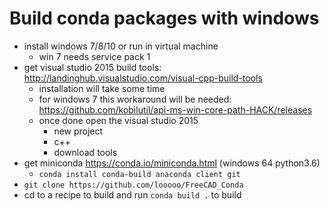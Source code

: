 # Build conda packages with windows

- install windows 7/8/10 or run in virtual machine
    - win 7 needs service pack 1
- get visual studio 2015 build tools: http://landinghub.visualstudio.com/visual-cpp-build-tools
    - installation will take some time
    - for windows 7 this workaround will be needed:
    https://github.com/kobilutil/api-ms-win-core-path-HACK/releases
    - once done open the visual studio 2015
        - new project
        - c++
        - download tools
- get miniconda https://conda.io/miniconda.html (windows 64 python3.6)
    - ```conda install conda-build anaconda client git```
- ```git clone https://github.com/looooo/FreeCAD_Conda```
- cd to a recipe to build and run ```conda build .``` to build
